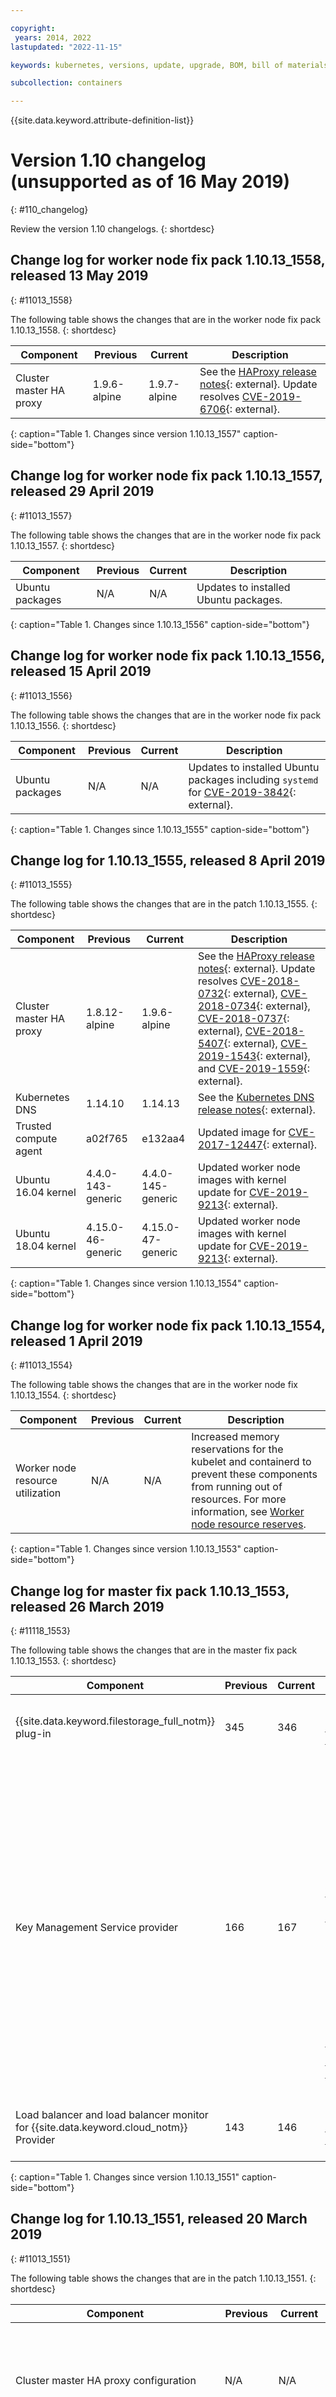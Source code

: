 ```yaml
---

copyright:
 years: 2014, 2022
lastupdated: "2022-11-15"

keywords: kubernetes, versions, update, upgrade, BOM, bill of materials, versions, patch

subcollection: containers

---
```


{{site.data.keyword.attribute-definition-list}}




# Version 1.10 changelog (unsupported as of 16 May 2019)
{: #110_changelog}

Review the version 1.10 changelogs.
{: shortdesc}


## Change log for worker node fix pack 1.10.13_1558, released 13 May 2019
{: #11013_1558}

The following table shows the changes that are in the worker node fix pack 1.10.13_1558.
{: shortdesc}


| Component | Previous | Current | Description |
| -------------- | -------------- | -------------- | ------------- |
| Cluster master HA proxy | 1.9.6-alpine | 1.9.7-alpine | See the [HAProxy release notes](https://www.haproxy.org/download/1.9/src/CHANGELOG){: external}. Update resolves [CVE-2019-6706](https://cve.mitre.org/cgi-bin/cvename.cgi?name=CVE-2019-6706){: external}. 
{: caption="Table 1. Changes since version 1.10.13_1557" caption-side="bottom"}

## Change log for worker node fix pack 1.10.13_1557, released 29 April 2019
{: #11013_1557}

The following table shows the changes that are in the worker node fix pack 1.10.13_1557.
{: shortdesc}


| Component | Previous | Current | Description |
| -------------- | -------------- | -------------- | ------------- |
| Ubuntu packages | N/A | N/A | Updates to installed Ubuntu packages. |
{: caption="Table 1. Changes since 1.10.13_1556" caption-side="bottom"}


## Change log for worker node fix pack 1.10.13_1556, released 15 April 2019
{: #11013_1556}

The following table shows the changes that are in the worker node fix pack 1.10.13_1556.
{: shortdesc}


| Component | Previous | Current | Description |
| -------------- | -------------- | -------------- | ------------- |
| Ubuntu packages | N/A | N/A | Updates to installed Ubuntu packages including `systemd` for [CVE-2019-3842](https://ubuntu.com/security/CVE-2019-3842.html){: external}. |
{: caption="Table 1. Changes since 1.10.13_1555" caption-side="bottom"}

## Change log for 1.10.13_1555, released 8 April 2019
{: #11013_1555}

The following table shows the changes that are in the patch 1.10.13_1555.
{: shortdesc}


| Component | Previous | Current | Description |
| -------------- | -------------- | -------------- | ------------- |
| Cluster master HA proxy | 1.8.12-alpine | 1.9.6-alpine | See the [HAProxy release notes](https://www.haproxy.org/download/1.9/src/CHANGELOG){: external}. Update resolves [CVE-2018-0732](https://cve.mitre.org/cgi-bin/cvename.cgi?name=CVE-2018-0732){: external}, [CVE-2018-0734](https://cve.mitre.org/cgi-bin/cvename.cgi?name=CVE-2018-0734){: external}, [CVE-2018-0737](https://cve.mitre.org/cgi-bin/cvename.cgi?name=CVE-2018-0737){: external}, [CVE-2018-5407](https://cve.mitre.org/cgi-bin/cvename.cgi?name=CVE-2018-5407){: external}, [CVE-2019-1543](https://cve.mitre.org/cgi-bin/cvename.cgi?name=CVE-2019-1543){: external}, and [CVE-2019-1559](https://cve.mitre.org/cgi-bin/cvename.cgi?name=CVE-2019-1559){: external}.  |
| Kubernetes DNS | 1.14.10 | 1.14.13 | See the [Kubernetes DNS release notes](https://github.com/kubernetes/dns/releases/tag/1.14.13){: external}.  |
| Trusted compute agent | a02f765 | e132aa4 | Updated image for [CVE-2017-12447](https://cve.mitre.org/cgi-bin/cvename.cgi?name=CVE-2017-12447){: external}.  |
| Ubuntu 16.04 kernel | 4.4.0-143-generic | 4.4.0-145-generic | Updated worker node images with kernel update for [CVE-2019-9213](https://cve.mitre.org/cgi-bin/cvename.cgi?name=CVE-2019-9213){: external}.  |
| Ubuntu 18.04 kernel | 4.15.0-46-generic | 4.15.0-47-generic | Updated worker node images with kernel update for [CVE-2019-9213](https://cve.mitre.org/cgi-bin/cvename.cgi?name=CVE-2019-9213){: external}. |
{: caption="Table 1. Changes since version 1.10.13_1554" caption-side="bottom"}

## Change log for worker node fix pack 1.10.13_1554, released 1 April 2019
{: #11013_1554}

The following table shows the changes that are in the worker node fix 1.10.13_1554.
{: shortdesc}

| Component | Previous | Current | Description |
| -------------- | -------------- | -------------- | ------------- |
| Worker node resource utilization | N/A | N/A | Increased memory reservations for the kubelet and containerd to prevent these components from running out of resources. For more information, see [Worker node resource reserves](/docs/containers?topic=containers-planning_worker_nodes#resource_limit_node). |
{: caption="Table 1. Changes since version 1.10.13_1553" caption-side="bottom"}



## Change log for master fix pack 1.10.13_1553, released 26 March 2019
{: #11118_1553}

The following table shows the changes that are in the master fix pack 1.10.13_1553.
{: shortdesc}


| Component | Previous | Current | Description |
| -------------- | -------------- | -------------- | ------------- |
| {{site.data.keyword.filestorage_full_notm}} plug-in | 345 | 346 | Updated image for [CVE-2019-9741](https://cve.mitre.org/cgi-bin/cvename.cgi?name=CVE-2019-9741){: external}.  |
| Key Management Service provider | 166 | 167 | Fixes intermittent `context deadline exceeded` and `timeout` errors for managing Kubernetes secrets. In addition, fixes updates to the key management service that might leave existing Kubernetes secrets unencrypted. Update includes fix for [CVE-2019-9741](https://cve.mitre.org/cgi-bin/cvename.cgi?name=CVE-2019-9741){: external}.  |
| Load balancer and load balancer monitor for {{site.data.keyword.cloud_notm}} Provider | 143 | 146 | Updated image for [CVE-2019-9741](https://cve.mitre.org/cgi-bin/cvename.cgi?name=CVE-2019-9741){: external}. |
{: caption="Table 1. Changes since version 1.10.13_1551" caption-side="bottom"}


## Change log for 1.10.13_1551, released 20 March 2019
{: #11013_1551}

The following table shows the changes that are in the patch 1.10.13_1551.
{: shortdesc}


| Component | Previous | Current | Description |
| -------------- | -------------- | -------------- | ------------- |
| Cluster master HA proxy configuration | N/A | N/A | Updated configuration to better handle intermittent connection failures to the cluster master.  |
| GPU device plug-in and installer | e32d51c | 9ff3fda | Updated the GPU drivers to [418.43](https://www.nvidia.com/object/unix.html){: external}. Update includes fix for [CVE-2019-9741](https://ubuntu.com/security/CVE-2019-9741.html){: external}.  |
| {{site.data.keyword.filestorage_full_notm}} plug-in | 344 | 345 | Added support for [private cloud service endpoints](/docs/containers?topic=containers-cs_network_cluster#set-up-private-se).  |
| Kernel | 4.4.0-141 | 4.4.0-143 | Updated worker node images with kernel update for [CVE-2019-6133](https://ubuntu.com/security/CVE-2019-6133.html){: external}.  |
| Key Management Service provider | 136 | 166 | Updated image for [CVE-2018-16890](https://cve.mitre.org/cgi-bin/cvename.cgi?name=CVE-2018-16890){: external}, [CVE-2019-3822](https://cve.mitre.org/cgi-bin/cvename.cgi?name=CVE-2019-3822){: external}, and [CVE-2019-3823](https://cve.mitre.org/cgi-bin/cvename.cgi?name=CVE-2019-3823){: external}.  |
| Trusted compute agent | 5f3d092 | a02f765 | Updated image for [CVE-2018-10779](https://cve.mitre.org/cgi-bin/cvename.cgi?name=CVE-2018-10779){: external}, [CVE-2018-12900](https://cve.mitre.org/cgi-bin/cvename.cgi?name=CVE-2018-12900){: external}, [CVE-2018-17000](https://cve.mitre.org/cgi-bin/cvename.cgi?name=CVE-2018-17000){: external}, [CVE-2018-19210](https://cve.mitre.org/cgi-bin/cvename.cgi?name=CVE-2018-19210){: external}, [CVE-2019-6128](https://cve.mitre.org/cgi-bin/cvename.cgi?name=CVE-2019-6128){: external}, and [CVE-2019-7663](https://cve.mitre.org/cgi-bin/cvename.cgi?name=CVE-2019-7663){: external}. |
{: caption="Table 1. Changes since version 1.10.13_1548" caption-side="bottom"}


## Change log for 1.10.13_1548, released 4 March 2019
{: #11013_1548}

The following table shows the changes that are in the patch 1.10.13_1548.
{: shortdesc}


| Component | Previous | Current | Description |
| -------------- | -------------- | -------------- | ------------- |
| GPU device plug-in and installer | eb3a259 | e32d51c | Updated images for [CVE-2019-6454](https://cve.mitre.org/cgi-bin/cvename.cgi?name=CVE-2019-6454){: external}.  |
| {{site.data.keyword.cloud_notm}} Provider | v1.10.12-252 | v1.10.13-288 | Updated to support the Kubernetes 1.10.13 release. Fixed periodic connectivity problems for load balancers that set `externalTrafficPolicy` to `local`. Updated load balancer events to use the latest {{site.data.keyword.cloud_notm}} documentation links.  |
| {{site.data.keyword.filestorage_full_notm}} plug-in | 342 | 344 | Changed the base operating system for the image from Fedora to Alpine. Updated image for [CVE-2019-6486](https://cve.mitre.org/cgi-bin/cvename.cgi?name=CVE-2019-6486){: external}.  |
| Key Management Service provider | 122 | 136 | Increased client timeout to {{site.data.keyword.keymanagementservicefull_notm}}. Updated image for [CVE-2019-6486](https://cve.mitre.org/cgi-bin/cvename.cgi?name=CVE-2019-6486){: external}.  |
| Kubernetes | v1.10.12 | v1.10.13 | See the [Kubernetes release notes](https://github.com/kubernetes/kubernetes/releases/tag/v1.10.13){: external}.  |
| Kubernetes DNS | N/A | N/A | Increased Kubernetes DNS pod memory limit from `170Mi` to `400Mi` to handle more cluster services.  |
| Load balancer and load balancer monitor for {{site.data.keyword.cloud_notm}} Provider | 132 | 143 | Updated image for [CVE-2019-6486](https://cve.mitre.org/cgi-bin/cvename.cgi?name=CVE-2019-6486){: external}.  |
| OpenVPN client and server | 2.4.6-r3-IKS-13 | 2.4.6-r3-IKS-25 | Updated image for [CVE-2019-1559](https://cve.mitre.org/cgi-bin/cvename.cgi?name=CVE-2019-1559){: external}.  |
| Trusted compute agent | 1ea5ad3 | 5f3d092 | Updated image for [CVE-2019-6454](https://cve.mitre.org/cgi-bin/cvename.cgi?name=CVE-2019-6454){: external}. |
{: caption="Table 1. Changes since version 1.10.12_1546" caption-side="bottom"}


## Change log for worker node fix pack 1.10.12_1546, released 27 February 2019
{: #11012_1546}

The following table shows the changes that are in the worker node fix pack 1.10.12_1546.
{: shortdesc}


| Component | Previous | Current | Description |
| -------------- | -------------- | -------------- | ------------- |
| Kernel | 4.4.0-141 | 4.4.0-142 | Updated worker node images with kernel update for [CVE-2018-19407](https://changelogs.ubuntu.com/changelogs/pool/main/l/linux/linux_4.4.0-142.168/changelog){: external}. |
{: caption="Table 1. Changes since version 1.10.12_1544" caption-side="bottom"}


## Change log for worker node fix pack 1.10.12_1544, released 15 February 2019
{: #11012_1544}

The following table shows the changes that are in the worker node fix pack 1.10.12_1544.
{: shortdesc}



| Component | Previous | Current | Description |
| -------------- | -------------- | -------------- | ------------- |
| Docker | 18.06.1-ce | 18.06.2-ce | See the [Docker Community Edition release notes](https://github.com/docker/docker-ce/releases/tag/v18.06.2-ce){: external}. Update resolves [CVE-2019-5736](https://cve.mitre.org/cgi-bin/cvename.cgi?name=CVE-2019-5736){: external}.  |
| Kubernetes `kubelet` configuration | N/A | N/A | Enabled the `ExperimentalCriticalPodAnnotation` feature gate to prevent critical static pod eviction. |
{: caption="Table 1. Changes since version 1.10.12_1543" caption-side="bottom"}


## Change log for 1.10.12_1543, released 5 February 2019
{: #11012_1543}

The following table shows the changes that are in the patch 1.10.12_1543.
{: shortdesc}


| Component | Previous | Current | Description |
| -------------- | -------------- | -------------- | ------------- |
| etcd | v3.3.1 | v3.3.11 | See the [etcd release notes](https://github.com/etcd-io/etcd/releases/v3.3.11){: external}. Additionally, the supported cipher suites to etcd are now restricted to a subset with high strength encryption (128 bits or more).  |
| GPU device plug-in and installer | 13fdc0d | eb3a259 | Updated images for [CVE-2019-3462](https://cve.mitre.org/cgi-bin/cvename.cgi?name=CVE-2019-3462){: external} and [CVE-2019-6486](https://cve.mitre.org/cgi-bin/cvename.cgi?name=CVE-2019-6486){: external}.  |
| {{site.data.keyword.filestorage_full_notm}} plug-in | 338 | 342 | The file storage plug-in is updated as follows: \n - Supports dynamic provisioning with [volume topology-aware scheduling](/docs/containers?topic=containers-file_storage#file-topology). \n - Ignores persistent volume claim (PVC) delete errors if the storage is already deleted. \n - Adds a failure message annotation to failed PVCs. \n - Optimizes the storage provisioner controller's leader election and resync period settings, and increases the provisioning timeout from 30 minutes to 1 hour. \n - Checks user permissions before starting the provisioning. |
| Key Management Service provider | 111 | 122 | Added retry logic to avoid temporary failures when Kubernetes secrets are managed by {{site.data.keyword.keymanagementservicefull_notm}}.  |
| Kubernetes configuration | N/A | N/A | The Kubernetes API server audit policy configuration is updated to include logging metadata for `cluster-admin` requests and logging the request body of workload `create`, `update`, and `patch` requests.  |
| OpenVPN client | 2.4.6-r3-IKS-8 | 2.4.6-r3-IKS-13 | Updated image for [CVE-2018-0734](http://cve.mitre.org/cgi-bin/cvename.cgi?name=CVE-2018-0734){: external} and [CVE-2018-5407](http://cve.mitre.org/cgi-bin/cvename.cgi?name=CVE-2018-5407){: external}. Additionally, the pod configuration is now obtained from a secret instead of from a ConfigMap.  |
| OpenVPN server | 2.4.6-r3-IKS-8 | 2.4.6-r3-IKS-13 | Updated image for [CVE-2018-0734](http://cve.mitre.org/cgi-bin/cvename.cgi?name=CVE-2018-0734){: external} and [CVE-2018-5407](http://cve.mitre.org/cgi-bin/cvename.cgi?name=CVE-2018-5407){: external}.  |
| `systemd` | 230 | 229 | Security patch for [CVE-2018-16864](http://cve.mitre.org/cgi-bin/cvename.cgi?name=CVE-2018-16864){: external}. |
{: caption="Table 1. Changes since version 1.10.12_1541" caption-side="bottom"}


## Change log for worker node fix pack 1.10.12_1541, released 28 January 2019
{: #11012_1541}

The following table shows the changes that are in the worker node fix pack 1.10.12_1541.
{: shortdesc}


| Component | Previous | Current | Description |
| -------------- | -------------- | -------------- | ------------- |
| Ubuntu packages | N/A | N/A | Updates to installed Ubuntu packages including `apt` for [CVE-2019-3462](https://cve.mitre.org/cgi-bin/cvename.cgi?name=CVE-2019-3462){: external} and [USN-3863-1](https://ubuntu.com/security/notices/USN-3863-1){: external}. |
{: caption="Table 1. Changes since version 1.10.12_1540" caption-side="bottom"}


## Change log for 1.10.12_1540, released 21 January 2019
{: #11012_1540}

The following table shows the changes that are in the patch 1.10.12_1540.
{: shortdesc}


| Component | Previous | Current | Description |
| -------------- | -------------- | -------------- | ------------- |
| {{site.data.keyword.cloud_notm}} Provider | v1.10.11-219 | v1.10.12-252 | Updated to support the Kubernetes 1.10.12 release.  |
| Kubernetes | v1.10.11 | v1.10.12 | See the [Kubernetes release notes](https://github.com/kubernetes/kubernetes/releases/tag/v1.10.12){: external}.  |
| Kubernetes add-on resizer | 1.8.1 | 1.8.4 | See the [Kubernetes add-on resizer release notes](https://github.com/kubernetes/autoscaler/releases/tag/addon-resizer-1.8.4){: external}.  |
| Kubernetes dashboard | v1.8.3 | v1.10.1 | See the [Kubernetes dashboard release notes](https://github.com/kubernetes/dashboard/releases/tag/v1.10.1){: external}. Update resolves [CVE-2018-18264](http://cve.mitre.org/cgi-bin/cvename.cgi?name=CVE-2018-18264){: external}.  \n If you access the dashboard via `kubectl proxy`, the **SKIP** button on the login page is removed. Instead, [use a **Token** to log in](/docs/containers?topic=containers-deploy_app#cli_dashboard).  |
| GPU installer | 390.12 | 410.79 | Updated the installed GPU drivers to 410.79. |
{: caption="Table 1. Changes since version 1.10.11_1538" caption-side="bottom"}


## Change log for worker node fix pack 1.10.11_1538, released 7 January 2019
{: #11011_1538}

The following table shows the changes that are in the worker node fix pack 1.10.11_1538.
{: shortdesc}



| Component | Previous | Current | Description |
| -------------- | -------------- | -------------- | ------------- |
| Kernel | 4.4.0-139 | 4.4.0-141 | Updated worker node images with kernel update for [CVE-2017-5753, CVE-2018-18690](https://changelogs.ubuntu.com/changelogs/pool/main/l/linux/linux_4.4.0-141.167/changelog){: external}. |
{: caption="Table 1. Changes since version 1.10.11_1537" caption-side="bottom"}


## Change log for worker node fix pack 1.10.11_1537, released 17 December 2018
{: #11011_1537}

The following table shows the changes that are in the worker node fix pack 1.10.11_1537.
{: shortdesc}


| Component | Previous | Current | Description |
| -------------- | -------------- | -------------- | ------------- |
| Ubuntu packages | N/A | N/A | Updates to installed Ubuntu packages. 
{: caption="Table 1. Changes since version 1.10.11_1536" caption-side="bottom"}


## Change log for 1.10.11_1536, released 4 December 2018
{: #11011_1536}

The following table shows the changes that are in patch 1.10.11_1536.
{: shortdesc}


| Component | Previous | Current | Description |
| -------------- | -------------- | -------------- | ------------- |
| Calico | v3.2.1 | v3.3.1 | See the [Calico release notes](https://projectcalico.docs.tigera.io/release-notes/){: external}. Update resolves [Tigera Technical Advisory TTA-2018-001](https://www.tigera.io/security-bulletins/){: external}.  |
| {{site.data.keyword.cloud_notm}} Provider | v1.10.8-197 | v1.10.11-219 | Updated to support the Kubernetes 1.10.11 release.  |
| Kubernetes | v1.10.8 | v1.10.11 | See the [Kubernetes release notes](https://github.com/kubernetes/kubernetes/releases/tag/v1.10.11){: external}. Update resolves [CVE-2018-1002105](https://github.com/kubernetes/kubernetes/issues/71411){: external}.  |
| OpenVPN client and server | 2.4.4-r1-6 | 2.4.6-r3-IKS-8 | Updated image for [CVE-2018-0732](http://cve.mitre.org/cgi-bin/cvename.cgi?name=CVE-2018-0732){: external} and [CVE-2018-0737](http://cve.mitre.org/cgi-bin/cvename.cgi?name=CVE-2018-0737){: external}.  |
| Worker node resource utilization | N/A | N/A | Added dedicated cgroups for the kubelet and docker to prevent these components from running out of resources. For more information, see [Worker node resource reserves](/docs/containers?topic=containers-planning_worker_nodes#resource_limit_node). |
{: caption="Table 1. Changes since version 1.10.8_1532" caption-side="bottom"}


## Change log for worker node fix pack 1.10.8_1532, released 27 November 2018
{: #1108_1532}

The following table shows the changes that are in the worker node fix pack 1.10.8_1532.
{: shortdesc}

| Component | Previous | Current | Description |
| -------------- | -------------- | -------------- | ------------- |
| Docker | 17.06.2 | 18.06.1 | See the [Docker release notes](https://docs.docker.com/engine/release-notes/#18061-ce){: external}. |
{: caption="Table 1. Changes since version 1.10.8_1531" caption-side="bottom"}

## Change log for worker node fix pack 1.10.8_1531, released 19 November 2018
{: #1108_1531}

The following table shows the changes that are in the worker node fix pack 1.10.8_1531.
{: shortdesc}


| Component | Previous | Current | Description |
| -------------- | -------------- | -------------- | ------------- |
| Kernel | 4.4.0-137 | 4.4.0-139 | Updated worker node images with kernel update for [CVE-2018-7755](https://changelogs.ubuntu.com/changelogs/pool/main/l/linux/linux_4.4.0-139.165/changelog){: external}. |
{: caption="Table 1. Changes since version 1.10.8_1530" caption-side="bottom"}

## Change log for 1.10.8_1530, released 7 November 2018
{: #1108_1530_ha-master}

The following table shows the changes that are in patch 1.10.8_1530.
{: shortdesc}


| Component | Previous | Current | Description |
| -------------- | -------------- | -------------- | ------------- |
| Cluster master | N/A | N/A | Updated the cluster master configuration to increase high availability (HA). Clusters now have three Kubernetes master replicas that are set up with a highly available (HA) configuration, with each master deployed on separate physical hosts. Further, if your cluster is in a multizone-capable zone, the masters are spread across zones.  |
| Cluster master HA proxy | N/A | 1.8.12-alpine | Added an `ibm-master-proxy-*` pod for client-side load balancing on all worker nodes, so that each worker node client can route requests to an available HA master replica.  |
| etcd | v3.2.18 | v3.3.1 | See the [etcd release notes](https://github.com/etcd-io/etcd/releases/v3.3.1](https://github.com/etcd-io/etcd/releases/v3.3.1){: external}.  |
| Encrypting data in etcd | N/A | N/A | Previously, etcd data was stored on a master’s NFS file storage instance that is encrypted at rest. Now, etcd data is stored on the master’s local disk and backed up to {{site.data.keyword.cos_full_notm}}. Data is encrypted during transit to {{site.data.keyword.cos_full_notm}} and at rest. However, the etcd data on the master’s local disk is not encrypted. If you want your master’s local etcd data to be encrypted, [enable {{site.data.keyword.keymanagementservicelong_notm}} in your cluster](/docs/containers?topic=containers-encryption#keyprotect).  |
| {{site.data.keyword.cloud_notm}} Provider | v1.10.8-172 | v1.10.8-197 | Added the `service.kubernetes.io/ibm-load-balancer-cloud-provider-vlan` annotation to specify the VLAN that the load balancer service deploys to. To see available VLANs in your cluster, run `ibmcloud ks vlan ls --zone &lt;zone&gt;`.  |
| TPM-enabled kernel | N/A | N/A | Bare metal worker nodes with TPM chips for Trusted Compute use the default Ubuntu kernel until trust is enabled. If you [enable trust](/docs/containers?topic=containers-kubernetes-service-cli) on an existing cluster, you need to [reload](/docs/containers?topic=containers-kubernetes-service-cli#cs_worker_reload) any existing bare metal worker nodes with TPM chips. To check if a bare metal worker node has a TPM chip, review the **Trustable** field after running the `ibmcloud ks flavors --zone` [command](/docs/containers?topic=containers-kubernetes-service-cli#cs_machine_types). |
{: caption="Table 1. Changes since version 1.10.8_1528" caption-side="bottom"}


## Change log for worker node fix pack 1.10.8_1528, released 26 October 2018
{: #1108_1528}

The following table shows the changes that are in the worker node fix pack 1.10.8_1528.
{: shortdesc}


| Component | Previous | Current | Description |
| -------------- | -------------- | -------------- | ------------- |
| OS interrupt handling | N/A | N/A | Replaced the interrupt request (IRQ) system daemon with a more performant interrupt handler. 
{: caption="Table 1. Changes since version 1.10.8_1527" caption-side="bottom"}

## Change log for master fix pack 1.10.8_1527, released 15 October 2018
{: #1108_1527}

The following table shows the changes that are in the master fix pack 1.10.8_1527.
{: shortdesc}


| Component | Previous | Current | Description |
| -------------- | -------------- | -------------- | ------------- |
| Calico configuration | N/A | N/A | Fixed `calico-node` container readiness probe to better handle node failures.  |
| Cluster update | N/A | N/A | Fixed problem with updating cluster add-ons when the master is updated from an unsupported version. 
{: caption="Table 1. Changes since version 1.10.8_1524" caption-side="bottom"}


## Change log for worker node fix pack 1.10.8_1525, released 10 October 2018
{: #1108_1525}

The following table shows the changes that are in the worker node fix pack 1.10.8_1525.
{: shortdesc}


| Component | Previous | Current | Description |
| -------------- | -------------- | -------------- | ------------- |
| Kernel | 4.4.0-133 | 4.4.0-137 | Updated worker node images with kernel update for [CVE-2018-14633, CVE-2018-17182](https://changelogs.ubuntu.com/changelogs/pool/main/l/linux/linux_4.4.0-137.163/changelog){: external}.  |
| Inactive session timeout | N/A | N/A | Set the inactive session timeout to 5 minutes for compliance reasons. 
{: caption="Table 1. Changes since version 1.10.8_1524" caption-side="bottom"}


## Change log for 1.10.8_1524, released 2 October 2018
{: #1108_1524}

The following table shows the changes that are in patch 1.10.8_1524.
{: shortdesc}


| Component | Previous | Current | Description |
| -------------- | -------------- | -------------- | ------------- |
| Key Management Service Provider | N/A | N/A | Added the ability to use the Kubernetes [key management service (KMS) provider](/docs/containers?topic=containers-encryption#keyprotect) in the cluster, to support {{site.data.keyword.keymanagementservicefull}}. When you [enable {{site.data.keyword.keymanagementserviceshort}} or a key management service (KMS) provider in your cluster](/docs/containers?topic=containers-encryption#keyprotect), all your Kubernetes secrets are encrypted.  |
| Kubernetes | v1.10.7 | v1.10.8 | See the [Kubernetes release notes (https://github.com/kubernetes/kubernetes/releases/tag/v1.10.8){: external}.  |
| Kubernetes DNS autoscaler | 1.1.2-r2 | 1.2.0 | See the [Kubernetes DNS autoscaler release notes](https://github.com/kubernetes-sigs/cluster-proportional-autoscaler/releases/tag/1.2.0){: external}.  |
| {{site.data.keyword.cloud_notm}} Provider | v1.10.7-146 | v1.10.8-172 | Updated to support Kubernetes 1.10.8 release. Also, updated the documentation link in load balancer error messages.  |
| IBM file storage classes | N/A | N/A | Removed `mountOptions` in the IBM file storage classes to use the default that is provided by the worker node. Removed duplicate `reclaimPolicy` parameter in the IBM file storage classes.  \n  Also, now when you update the cluster master, the default IBM file storage class remains unchanged. If you want to set your own default, see [Changing the default storage class](/docs/containers?topic=containers-kube_concepts#default_storageclass). |
{: caption="Table 1. Changes since version 1.10.7_1520" caption-side="bottom"}


## Change log for worker node fix pack 1.10.7_1521, released 20 September 2018
{: #1107_1521}

The following table shows the changes that are in the worker node fix pack 1.10.7_1521.
{: shortdesc}


| Component | Previous | Current | Description |
| -------------- | -------------- | -------------- | ------------- |
| Log rotate | N/A | N/A | Switched to use `systemd` timers instead of `cronjobs` to prevent `logrotate` from failing on worker nodes that are not reloaded or updated within 90 days. **Note**: In all earlier versions for this minor release, the primary disk fills up after the cron job fails because the logs are not rotated. The cron job fails after the worker node is active for 90 days without being updated or reloaded. If the logs fill up the entire primary disk, the worker node enters a failed state. The worker node can be fixed by using the `ibmcloud ks worker reload` [command](/docs/containers?topic=containers-kubernetes-service-cli#cs_worker_reload) or the `ibmcloud ks worker update` [command](/docs/containers?topic=containers-kubernetes-service-cli#cs_worker_update).  |
| Worker node runtime components (`kubelet`, `kube-proxy`, `docker`) | N/A | N/A | Removed dependencies of runtime components on the primary disk. This enhancement prevents worker nodes from failing when the primary disk is filled up.  |
| Root password expiration | N/A | N/A | Root passwords for the worker nodes expire after 90 days for compliance reasons. If your automation tooling needs to log in to the worker node as root or relies on cron jobs that run as root, you can disable the password expiration by logging into the worker node and running `chage -M -1 root`. **Note**: If you have security compliance requirements that prevent running as root or removing password expiration, don't disable the expiration. Instead, you can [update](/docs/containers?topic=containers-kubernetes-service-cli#cs_worker_update) or [reload](/docs/containers?topic=containers-kubernetes-service-cli#cs_worker_reload) your worker nodes at least every 90 days.  |
| `systemd` | N/A | N/A | Periodically clean transient mount units to prevent them from becoming unbounded. This action addresses [Kubernetes issue 57345](https://github.com/kubernetes/kubernetes/issues/57345){: external}.  |
| Docker | N/A | N/A | Disabled the default Docker bridge so that the `172.17.0.0/16` IP range is now used for private routes. If you rely on building Docker containers in worker nodes by executing `docker` commands on the host directly or by using a pod that mounts the Docker socket, choose from the following options. \n - To ensure external network connectivity when you build the container, run `docker build . --network host`. \n - To explicitly create a network to use when you build the container, run `docker network create` and then use this network. \n **Note**: Have dependencies on the Docker socket or Docker directly? Update to `containerd` instead of `docker` as the container runtime so that your clusters are prepared to run Kubernetes version 1.11 or later. |
{: caption="Table 1. Changes since version 1.10.7_1520" caption-side="bottom"}


## Change log for 1.10.7_1520, released 4 September 2018
{: #1107_1520}

The following table shows the changes that are in patch 1.10.7_1520.
{: shortdesc}


| Component | Previous | Current | Description |
| -------------- | -------------- | -------------- | ------------- |
| Calico | v3.1.3 | v3.2.1 | See the Calico [release notes](https://projectcalico.docs.tigera.io/release-notes/){: external}.  |
| {{site.data.keyword.cloud_notm}} Provider | v1.10.5-118 | v1.10.7-146 | Updated to support Kubernetes 1.10.7 release. In addition, changed the cloud provider configuration to better handle updates for load balancer services with `externalTrafficPolicy` set to `local`.  |
| {{site.data.keyword.filestorage_full_notm}} plug-in | 334 | 338 | Updated incubator version to 1.8. File storage is provisioned to the specific zone that you select. You can't update an existing (static) PV instance's labels, unless you are using a multizone cluster and need to add the region and zone labels.  \n Removed the default NFS version from the mount options in the IBM-provided file storage classes. The host's operating system now negotiates the NFS version with the IBM Cloud infrastructure NFS server. To manually set a specific NFS version, or to change the NFS version of your PV that was negotiated by the host's operating system, see [Changing the default NFS version](/docs/containers?topic=containers-file_storage#nfs_version_class).  |
| Kubernetes | v1.10.5 | v1.10.7 | See the Kubernetes [release notes](https://github.com/kubernetes/kubernetes/releases/tag/v1.10.7){: external}.  |
| Kubernetes Heapster configuration | N/A | N/A | Increased resource limits for the `heapster-nanny` container. |
{: caption="Table 1. Changes since version 1.10.5_1519" caption-side="bottom"}


## Change log for worker node fix pack 1.10.5_1519, released 23 August 2018
{: #1105_1519}

The following table shows the changes that are in the worker node fix pack 1.10.5_1519.
{: shortdesc}


| Component | Previous | Current | Description |
| -------------- | -------------- | -------------- | ------------- |
| `systemd` | 229 | 230 | Updated `systemd` to fix `cgroup` leak.  |
| Kernel | 4.4.0-127 | 4.4.0-133 | Updated worker node images with kernel update for [CVE-2018-3620,CVE-2018-3646](https://ubuntu.com/security/notices/USN-3741-1){: external}. |
{: caption="Table 1. Changes since version 1.10.5_1518" caption-side="bottom"}


## Change log for worker node fix pack 1.10.5_1518, released 13 August 2018
{: #1105_1518}

The following table shows the changes that are in the worker node fix pack 1.10.5_1518.
{: shortdesc}


| Component | Previous | Current | Description |
| -------------- | -------------- | -------------- | ------------- |
| Ubuntu packages | N/A | N/A | Updates to installed Ubuntu packages. |
{: caption="Table 1. Changes since version 1.10.5_1517" caption-side="bottom"}


## Change log for 1.10.5_1517, released 27 July 2018
{: #1105_1517}

The following table shows the changes that are in patch 1.10.5_1517.
{: shortdesc}



| Component | Previous | Current | Description |
| -------------- | -------------- | -------------- | ------------- |
| Calico | v3.1.1 | v3.1.3 | See the Calico [release notes](https://projectcalico.docs.tigera.io/releases/){: external}.  |
| {{site.data.keyword.cloud_notm}} Provider | v1.10.3-85 | v1.10.5-118 | Updated to support Kubernetes 1.10.5 release. In addition, LoadBalancer service `create failure` events now include any portable subnet errors.  |
| {{site.data.keyword.filestorage_full_notm}} plug-in | 320 | 334 | Increased the timeout for persistent volume creation from 15 to 30 minutes. Changed the default billing type to `hourly`. Added mount options to the pre-defined storage classes. In the NFS file storage instance in your IBM Cloud infrastructure account, changed the **Notes** field to JSON format and added the Kubernetes namespace that the PV is deployed to. To support multizone clusters, added zone and region labels to persistent volumes.  |
| Kubernetes | v1.10.3 | v1.10.5 | See the Kubernetes [release notes](https://github.com/kubernetes/kubernetes/releases/tag/v1.10.5){: external}.  |
| Kernel | N/A | N/A | Minor improvements to worker node network settings for high performance networking workloads.  |
| OpenVPN client | N/A | N/A | The OpenVPN client `vpn` deployment that runs in the `kube-system` namespace is now managed by the Kubernetes `addon-manager`. |
{: caption="Table 1. Changes since version 1.10.3_1514" caption-side="bottom"}

## Change log for worker node fix pack 1.10.3_1514, released 3 July 2018
{: #1103_1514}

The following table shows the changes that are in the worker node fix pack 1.10.3_1514.
{: shortdesc}


| Component | Previous | Current | Description |
| -------------- | -------------- | -------------- | ------------- |
| Kernel | N/A | N/A | Optimized `sysctl` for high performance networking workloads. 
{: caption="Table 1. Changes since version 1.10.3_1513" caption-side="bottom"}


## Change log for worker node fix pack 1.10.3_1513, released 21 June 2018
{: #1103_1513}

The following table shows the changes that are in the worker node fix pack 1.10.3_1513.
{: shortdesc}


| Component | Previous | Current | Description |
| -------------- | -------------- | -------------- | ------------- |
| Docker | N/A | N/A | For non-encrypted flavors, the secondary disk is cleaned by getting a fresh file system when you reload or update the worker node. 
{: caption="Table 1. Changes since version 1.10.3_1512" caption-side="bottom"}

## Change log for 1.10.3_1512, released 12 June 2018
{: #1103_1512}

The following table shows the changes that are in patch 1.10.3_1512.
{: shortdesc}


| Component | Previous | Current | Description |
| -------------- | -------------- | -------------- | ------------- |
| Kubernetes | v1.10.1 | v1.10.3 | See the Kubernetes [release notes](https://github.com/kubernetes/kubernetes/releases/tag/v1.10.3){: external}.  |
| Kubernetes Configuration | N/A | N/A | Added `PodSecurityPolicy` to the `--enable-admission-plugins` option for the cluster's Kubernetes API server and configured the cluster to support pod security policies. For more information, see [Configuring pod security policies](/docs/containers?topic=containers-psp).  |
| Kubelet Configuration | N/A | N/A | Enabled the `--authentication-token-webhook` option to support API bearer and service account tokens for authenticating to the `kubelet` HTTPS endpoint.  |
| {{site.data.keyword.cloud_notm}} Provider | v1.10.1-52 | v1.10.3-85 | Updated to support Kubernetes 1.10.3 release.  |
| OpenVPN client | N/A | N/A | Added `livenessProbe` to the OpenVPN client `vpn` deployment that runs in the `kube-system` namespace.  |
| Kernel update | 4.4.0-116 | 4.4.0-127 | New worker node images with kernel update for [CVE-2018-3639](http://cve.mitre.org/cgi-bin/cvename.cgi?name=CVE-2018-3639){: external}. 
{: caption="Table 1. Changes since version 1.10.1_1510" caption-side="bottom"}



## Change log for worker node fix pack 1.10.1_1510, released 18 May 2018
{: #1101_1510}

The following table shows the changes that are in the worker node fix pack 1.10.1_1510.
{: shortdesc}


| Component | Previous | Current | Description |
| -------------- | -------------- | -------------- | ------------- |
| Kubelet | N/A | N/A | Fix to address a bug that occurred if you used the block storage plug-in. |
{: caption="Table 1. Changes since version 1.10.1_1509" caption-side="bottom"}


## Change log for worker node fix pack 1.10.1_1509, released 16 May 2018
{: #1101_1509}

The following table shows the changes that are in the worker node fix pack 1.10.1_1509.
{: shortdesc}


| Component | Previous | Current | Description |
| -------------- | -------------- | -------------- | ------------- |
| Kubelet | N/A | N/A | The data that you store in the `kubelet` root directory is now saved on the larger, secondary disk of your worker node machine. |
{: caption="Table 1. Changes since version 1.10.1_1508" caption-side="bottom"}


## Change log for 1.10.1_1508, released 01 May 2018
{: #1101_1508}

The following table shows the changes that are in patch 1.10.1_1508.
{: shortdesc}


| Component | Previous | Current | Description |
| -------------- | -------------- | -------------- | ------------- |
| Calico | v2.6.5 | v3.1.1 | See the Calico [release notes](https://projectcalico.docs.tigera.io/release-notes/){: external}.  |
| Kubernetes Heapster | v1.5.0 | v1.5.2 | See the Kubernetes Heapster [release notes](https://github.com/kubernetes-retired/heapster/releases/tag/v1.5.2){: external}.  |
| Kubernetes | v1.9.7 | v1.10.1 | See the Kubernetes [release notes](https://github.com/kubernetes/kubernetes/releases/tag/v1.10.1){: external}.  |
| Kubernetes Configuration | N/A | N/A | Added `StorageObjectInUseProtection` to the `--enable-admission-plugins` option for the cluster's Kubernetes API server.  |
| Kubernetes DNS | 1.14.8 | 1.14.10 | See the Kubernetes DNS [release notes](https://github.com/kubernetes/dns/releases/tag/1.14.10){: external}.  |
| {{site.data.keyword.cloud_notm}} Provider | v1.9.7-102 | v1.10.1-52 | Updated to support Kubernetes 1.10 release.  |
| GPU support | N/A | N/A | Support for [graphics processing unit (GPU) container workloads](/docs/containers?topic=containers-deploy_app#gpu_app) is now available for scheduling and execution. For a list of available GPU flavors, see [Hardware for worker nodes](/docs/containers?topic=containers-planning_worker_nodes#planning_worker_nodes). For more information, see the Kubernetes documentation to [Schedule GPUs](https://kubernetes.io/docs/tasks/manage-gpus/scheduling-gpus/){: external}. |
{: caption="Table 1. Changes since version 1.9.7_1510" caption-side="bottom"}

